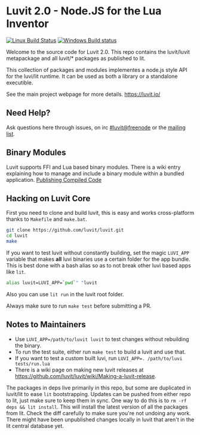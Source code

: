 # Luvit 2.0 - Node.JS for the Lua Inventor

[![Linux Build Status](https://travis-ci.org/luvit/luvit.svg?branch=master)](https://travis-ci.org/luvit/luvit)
[![Windows Build status](https://ci.appveyor.com/api/projects/status/72ccr146fm51k7up/branch/master?svg=true)](https://ci.appveyor.com/project/racker-buildbot/luvit/branch/master)

Welcome to the source code for Luvit 2.0.  This repo contains the luvit/luvit metapackage and all luvit/* packages as published to lit.

This collection of packages and modules implementes a node.js style API for the luvi/lit runtime.  It can be used as both a library or a standalone executible.

See the main project webpage for more details. <https://luvit.io/>

## Need Help?

Ask questions here through issues, on irc [#luvit@freenode](irc://chat.freenode.net/luvit) or the [mailing list](https://groups.google.com/forum/#!forum/luvit).

## Binary Modules

Luvit supports FFI and Lua based binary modules. There is a wiki entry
explaining how to manage and include a binary module within a bundled
application. [Publishing Compiled Code][]

## Hacking on Luvit Core

First you need to clone and build luvit, this is easy and works cross-platform thanks to `Makefile` and `make.bat`.

```sh
git clone https://github.com/luvit/luvit.git
cd luvit
make
```

If you want to test luvit without constantly building, set the magic `LUVI_APP` variable that makes **all** luvi binaries use a certain folder for the app bundle.  This is best done with a bash alias so as to not break other luvi based apps like `lit`.

```sh
alias luvit=LUVI_APP=`pwd`" "luvit
```

Also you can use `lit run` in the luvit root folder.

Always make sure to run `make test` before submitting a PR.

## Notes to Maintainers

 - Use `LUVI_APP=/path/to/luvit luvit` to test changes without rebuilding the binary.
 - To run the test suite, either run `make test` to build a luvit and use that.
 - If you want to test a custom built luvi, run `LUVI_APP=. /path/to/luvi tests/run.lua`
 - There is a wiki page on making new luvit releases at <https://github.com/luvit/luvit/wiki/Making-a-luvit-release>.

The packages in deps live primarily in this repo, but some are duplicated in
luvit/lit to ease `lit` bootstrapping.  Updates can be pushed from either repo
to lit, just make sure to keep them in sync.  One way to do this is to `rm -rf
deps && lit install`.  This will install the latest version of all the
packages from lit.  Check the diff carefully to make sure you're not undoing
any work.  There might have been unpublished changes locally in luvit that
aren't in the lit central database yet.

[Publishing Compiled Code]: https://github.com/luvit/lit/wiki/Publishing-Compiled-Code
